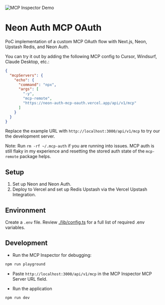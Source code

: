 ![MCP Inspector Demo](./assets/inspector-demo.gif)

# Neon Auth MCP OAuth

PoC implementation of a custom MCP OAuth flow with Next.js, Neon, Upstash Redis, and Neon Auth.

You can try it out by adding the following MCP config to Cursor, Windsurf, Claude Desktop, etc.:

```json
{
  "mcpServers": {
    "echo": {
      "command": "npx",
      "args": [
        "-y",
        "mcp-remote",
        "https://neon-auth-mcp-oauth.vercel.app/api/v1/mcp"
      ]
    }
  }
}
```

Replace the example URL with `http://localhost:3000/api/v1/mcp` to try our the development server.

Note: Run `rm -rf ~/.mcp-auth` if you are running into issues. MCP auth is still flaky in my experience and resetting the stored auth state of the `mcp-remote` package helps.

## Setup

1. Set up Neon and Neon Auth.
2. Deploy to Vercel and set up Redis Upstash via the Vercel Upstash Integration.

## Environment

Create a `.env` file. Review [./lib/config.ts](./lib/config.ts) for a full list of required .env variables.

## Development

- Run the MCP Inspector for debugging:

```bash
npm run playground
```

- Paste `http://localhost:3000/api/v1/mcp` in the MCP Inspector MCP Server URL field.

- Run the application

```bash
npm run dev
```
